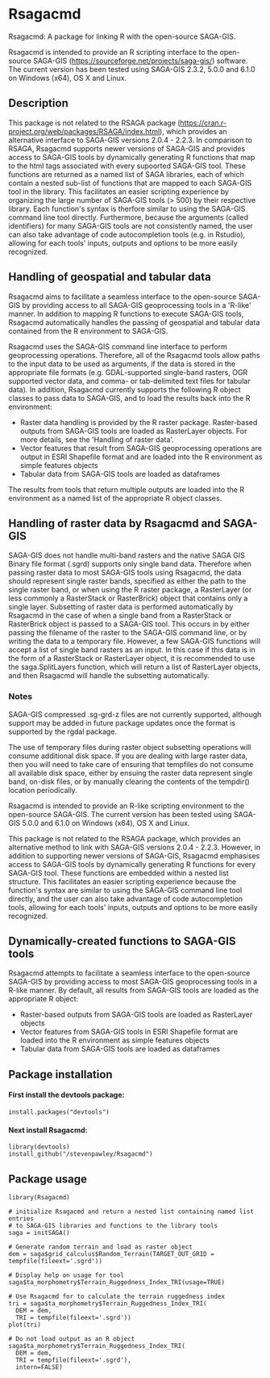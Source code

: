Rsagacmd
======

Rsagacmd: A package for linking R with the open-source SAGA-GIS.

Rsagacmd is intended to provide an R scripting interface to the open-source SAGA-GIS (https://sourceforge.net/projects/saga-gis/) software. The current version has been tested using SAGA-GIS 2.3.2, 5.0.0 and 6.1.0 on Windows (x64), OS X and Linux.

## Description

This package is not related to the RSAGA package (https://cran.r-project.org/web/packages/RSAGA/index.html), which provides an alternative interface to SAGA-GIS versions 2.0.4 - 2.2.3. In comparison to RSAGA, Rsagacmd supports newer versions of SAGA-GIS and provides access to SAGA-GIS tools by dynamically generating R functions that map to the html tags associated with every supoorted SAGA-GIS tool. These functions are returned as a named list of SAGA libraries, each of which contain a nested sub-list of functions that are mapped to each SAGA-GIS tool in the library. This facilitates an easier scripting experience by organizing the large number of SAGA-GIS tools (> 500) by their respective library. Each function's syntax is therfore similar to using the SAGA-GIS command line tool directly. Furthermore, because the arguments (called identifiers) for many SAGA-GIS tools are not consistently named, the user can also take advantage of code autocompletion tools (e.g. in Rstudio), allowing for each tools' inputs, outputs and options to be more easily recognized.

## Handling of geospatial and tabular data
Rsagacmd aims to facilitate a seamless interface to the open-source SAGA-GIS by providing access to all SAGA-GIS geoprocessing tools in a 'R-like' manner. In addition to mapping R functions to execute SAGA-GIS tools, Rsagacmd automatically handles the passing of geospatial and tabular data contained from the R environment to SAGA-GIS.

Rsagacmd uses the SAGA-GIS command line interface to perform geoprocessing operations. Therefore, all of the Rsagacmd tools allow paths to the input data to be used as arguments, if the data is stored in the appropriate file formats (e.g. GDAL-supported single-band rasters, OGR supported vector data, and comma- or tab-delimited text files for tabular data). In addition, Rsagacmd currently supports the following R object classes to pass data to SAGA-GIS, and to load the results back into the R environment:

- Raster data handling is provided by the R raster package. Raster-based outputs from SAGA-GIS tools are loaded as RasterLayer objects. For more details, see the 'Handling of raster data'.
- Vector features that result from SAGA-GIS geoprocessing operations are output in ESRI Shapefile format and are loaded into the R environment as simple features objects
- Tabular data from SAGA-GIS tools are loaded as dataframes

The results from tools that return multiple outputs are loaded into the R environment as a named list of the appropriate R object classes.

## Handling of raster data by Rsagacmd and SAGA-GIS
SAGA-GIS does not handle multi-band rasters and the native SAGA GIS Binary file format (.sgrd) supports only single band data. Therefore when passing raster data to most SAGA-GIS tools using Rsagacmd, the data should represent single raster bands, specified as either the path to the single raster band, or when using the R raster package, a RasterLayer (or less commonly a RasterStack or RasterBrick) object that contains only a single layer. Subsetting of raster data is performed automatically by Rsagacmd in the case of when a single band from a RasterStack or RasterBrick object is passed to a SAGA-GIS tool. This occurs in by either passing the filename of the raster to the SAGA-GIS command line, or by writing the data to a temporary file. However, a few SAGA-GIS functions will accept a list of single band rasters as an input. In this case if this data is in the form of a RasterStack or RasterLayer object, it is recommended to use the saga.SplitLayers function, which will return a list of RasterLayer objects, and then Rsagacmd will handle the subsetting automatically.
 
### Notes
SAGA-GIS compressed .sg-grd-z files are not currently supported, although support may be added in future package updates once the format is supported by the rgdal package.

The use of temporary files during raster object subsetting operations will consume additional disk space. If you are dealing with large raster data, then you will need to take care of ensuring that tempfiles do not consume all available disk space, either by ensuing the raster data represent single band, on-disk files, or by manually clearing the contents of the tempdir() location periodically.

Rsagacmd is intended to provide an R-like scripting environment to the open-source SAGA-GIS. The current version has been tested using SAGA-GIS 5.0.0 and 6.1.0 on Windows (x64), OS X and Linux.

This package is not related to the RSAGA package, which provides an alternative method to link with SAGA-GIS versions 2.0.4 - 2.2.3. However, in addition to supporting newer versions of SAGA-GIS, Rsagacmd emphasises access to SAGA-GIS tools by dynamically generating R functions for every SAGA-GIS tool. These functions are embedded within a nested list structure. This facilitates an easier scripting experience because the function's syntax are similar to using the SAGA-GIS command line tool directly, and the user can also take advantage of code autocompletion tools, allowing for each tools' inputs, outputs and options to be more easily recognized.

## Dynamically-created functions to SAGA-GIS tools

Rsagacmd attempts to facilitate a seamless interface to the open-source SAGA-GIS by providing access to most SAGA-GIS geoprocessing tools in a R-like manner. By default, all results from SAGA-GIS tools are loaded as the appropriate R object:
- Raster-based outputs from SAGA-GIS tools are loaded as RasterLayer objects
- Vector features from SAGA-GIS tools in ESRI Shapefile format are loaded into the R environment as simple features objects
- Tabular data from SAGA-GIS tools are loaded as dataframes

## Package installation

#### First install the devtools package:
```
install.packages("devtools")
```

#### Next install Rsagacmd:
```
library(devtools)
install_github("/stevenpawley/Rsagacmd")
```

## Package usage
```
library(Rsagacmd)

# initialize Rsagacmd and return a nested list containing named list entries
# to SAGA-GIS libraries and functions to the library tools
saga = initSAGA()

# Generate random terrain and load as raster object
dem = saga$grid_calculus$Random_Terrain(TARGET_OUT_GRID = tempfile(fileext='.sgrd'))

# Display help on usage for tool
saga$ta_morphometry$Terrain_Ruggedness_Index_TRI(usage=TRUE)

# Use Rsagacmd for to calculate the terrain ruggedness index
tri = saga$ta_morphometry$Terrain_Ruggedness_Index_TRI(
  DEM = dem,
  TRI = tempfile(fileext='.sgrd'))
plot(tri)

# Do not load output as an R object
saga$ta_morphometry$Terrain_Ruggedness_Index_TRI(
  DEM = dem,
  TRI = tempfile(fileext='.sgrd'),
  intern=FALSE)
```

